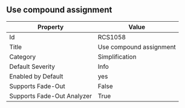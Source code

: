 ## Use compound assignment

Property | Value
--- | --- 
Id | RCS1058
Title | Use compound assignment
Category | Simplification
Default Severity | Info
Enabled by Default | yes
Supports Fade-Out | False
Supports Fade-Out Analyzer | True
